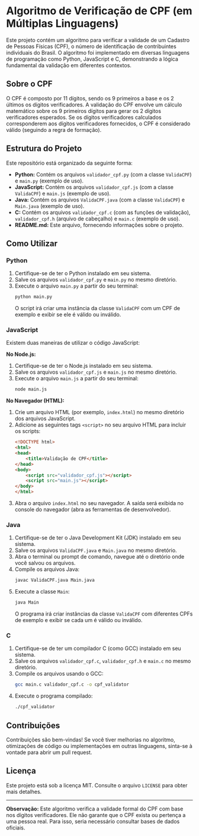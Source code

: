 # Algoritmo de Verificação de CPF (em Múltiplas Linguagens)

Este projeto contém um algoritmo para verificar a validade de um Cadastro de Pessoas Físicas (CPF), o número de identificação de contribuintes individuais do Brasil. O algoritmo foi implementado em diversas linguagens de programação como Python, JavaScript e C, demonstrando a lógica fundamental da validação em diferentes contextos.

## Sobre o CPF

O CPF é composto por 11 dígitos, sendo os 9 primeiros a base e os 2 últimos os dígitos verificadores. A validação do CPF envolve um cálculo matemático sobre os 9 primeiros dígitos para gerar os 2 dígitos verificadores esperados. Se os dígitos verificadores calculados corresponderem aos dígitos verificadores fornecidos, o CPF é considerado válido (seguindo a regra de formação).

## Estrutura do Projeto

Este repositório está organizado da seguinte forma:

* **Python:** Contém os arquivos `validador_cpf.py` (com a classe `ValidaCPF`) e `main.py` (exemplo de uso).
* **JavaScript:** Contém os arquivos `validador_cpf.js` (com a classe `ValidaCPF`) e `main.js` (exemplo de uso).
* **Java:** Contém os arquivos `ValidaCPF.java` (com a classe `ValidaCPF`) e `Main.java` (exemplo de uso).
* **C:** Contém os arquivos `validador_cpf.c` (com as funções de validação), `validador_cpf.h` (arquivo de cabeçalho) e `main.c` (exemplo de uso).
* **README.md:** Este arquivo, fornecendo informações sobre o projeto.

## Como Utilizar

### Python

1.  Certifique-se de ter o Python instalado em seu sistema.
2.  Salve os arquivos `validador_cpf.py` e `main.py` no mesmo diretório.
3.  Execute o arquivo `main.py` a partir do seu terminal:
    ```bash
    python main.py
    ```
    O script irá criar uma instância da classe `ValidaCPF` com um CPF de exemplo e exibir se ele é válido ou inválido.

### JavaScript

Existem duas maneiras de utilizar o código JavaScript:

**No Node.js:**

1.  Certifique-se de ter o Node.js instalado em seu sistema.
2.  Salve os arquivos `validador_cpf.js` e `main.js` no mesmo diretório.
3.  Execute o arquivo `main.js` a partir do seu terminal:
    ```bash
    node main.js
    ```

**No Navegador (HTML):**

1.  Crie um arquivo HTML (por exemplo, `index.html`) no mesmo diretório dos arquivos JavaScript.
2.  Adicione as seguintes tags `<script>` no seu arquivo HTML para incluir os scripts:
    ```html
    <!DOCTYPE html>
    <html>
    <head>
        <title>Validação de CPF</title>
    </head>
    <body>
        <script src="validador_cpf.js"></script>
        <script src="main.js"></script>
    </body>
    </html>
    ```
3.  Abra o arquivo `index.html` no seu navegador. A saída será exibida no console do navegador (abra as ferramentas de desenvolvedor).

### Java

1.  Certifique-se de ter o Java Development Kit (JDK) instalado em seu sistema.
2.  Salve os arquivos `ValidaCPF.java` e `Main.java` no mesmo diretório.
3.  Abra o terminal ou prompt de comando, navegue até o diretório onde você salvou os arquivos.
4.  Compile os arquivos Java:
    ```bash
    javac ValidaCPF.java Main.java
    ```
5.  Execute a classe `Main`:
    ```bash
    java Main
    ```
    O programa irá criar instâncias da classe `ValidaCPF` com diferentes CPFs de exemplo e exibir se cada um é válido ou inválido.

### C

1.  Certifique-se de ter um compilador C (como GCC) instalado em seu sistema.
2.  Salve os arquivos `validador_cpf.c`, `validador_cpf.h` e `main.c` no mesmo diretório.
3.  Compile os arquivos usando o GCC:
    ```bash
    gcc main.c validador_cpf.c -o cpf_validator
    ```
4.  Execute o programa compilado:
    ```bash
    ./cpf_validator
    ```

## Contribuições

Contribuições são bem-vindas! Se você tiver melhorias no algoritmo, otimizações de código ou implementações em outras linguagens, sinta-se à vontade para abrir um pull request.

## Licença

Este projeto está sob a licença MIT. Consulte o arquivo `LICENSE` para obter mais detalhes.

---

**Observação:** Este algoritmo verifica a validade formal do CPF com base nos dígitos verificadores. Ele não garante que o CPF exista ou pertença a uma pessoa real. Para isso, seria necessário consultar bases de dados oficiais.
